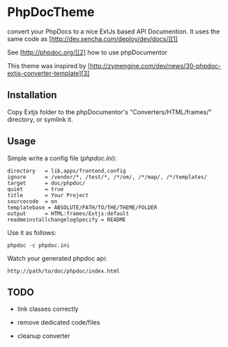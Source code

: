 PhpDocTheme
==================

convert your PhpDocs to a nice ExtJs based API Documention.
It uses the same code as [http://dev.sencha.com/deploy/dev/docs/][1]

See [http://phpdoc.org/][2] how to use phpDocumentor

This theme was inspired by [http://zymengine.com/dev/news/30-phpdoc-extjs-converter-template][3]

Installation
-----------------
Copy Extjs folder to the phpDocumentor's "Converters/HTML/frames/"
directory, or symlink it.

Usage
-----------------
Simple write a config file (*phpdoc.ini*):

    directory   = lib,apps/frontend,config
    ignore      = /vendor/*, /test/*, /*/om/, /*/map/, /*/templates/
    target      = doc/phpdoc/
    quiet       = true
    title       = Your Project
    sourcecode  = on
    templatebase = ABSOLUTE/PATH/TO/THE/THEME/FOLDER
    output      = HTML:frames/Extjs:default
    readmeinstallchangelogSpecify = README

Use it as follows:

    phpdoc -c phpdoc.ini

Watch your generated phpdoc api:

    http://path/to/doc/phpdoc/index.html

TODO
----

* link classes correctly
* remove dedicated code/files
* cleanup converter


  [1]: http://dev.sencha.com/deploy/dev/docs/
  [2]: http://phpdoc.org/
  [3]: http://zymengine.com/dev/news/30-phpdoc-extjs-converter-template

